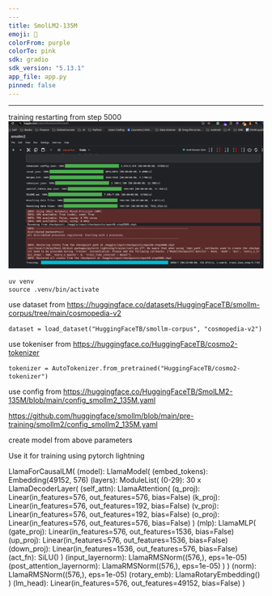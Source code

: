 ```yaml
---
---
title: SmolLM2-135M
emoji: 🚀
colorFrom: purple
colorTo: pink
sdk: gradio
sdk_version: "5.13.1"
app_file: app.py
pinned: false
---
```


---
<!-- training logs -->
training restarting from step 5000 
![Training Log](training_log_smollm2.png) 
<!-- add image to README.md -->
<!-- use venv to create a virtual environment -->
```
uv venv 
source .venv/bin/activate
```
<!-- Train smollm2 model -->
use dataset from https://huggingface.co/datasets/HuggingFaceTB/smollm-corpus/tree/main/cosmopedia-v2
```
dataset = load_dataset("HuggingFaceTB/smollm-corpus", "cosmopedia-v2")
```

use tokeniser from https://huggingface.co/HuggingFaceTB/cosmo2-tokenizer
```
tokenizer = AutoTokenizer.from_pretrained("HuggingFaceTB/cosmo2-tokenizer")
```
use config from https://huggingface.co/HuggingFaceTB/SmolLM2-135M/blob/main/config_smollm2_135M.yaml

https://github.com/huggingface/smollm/blob/main/pre-training/smollm2/config_smollm2_135M.yaml

create model from above parameters

Use it for training using pytorch lightning 

<!-- Model architecture -->

LlamaForCausalLM(
  (model): LlamaModel(
    (embed_tokens): Embedding(49152, 576)
    (layers): ModuleList(
      (0-29): 30 x LlamaDecoderLayer(
        (self_attn): LlamaAttention(
          (q_proj): Linear(in_features=576, out_features=576, bias=False)
          (k_proj): Linear(in_features=576, out_features=192, bias=False)
          (v_proj): Linear(in_features=576, out_features=192, bias=False)
          (o_proj): Linear(in_features=576, out_features=576, bias=False)
        )
        (mlp): LlamaMLP(
          (gate_proj): Linear(in_features=576, out_features=1536, bias=False)
          (up_proj): Linear(in_features=576, out_features=1536, bias=False)
          (down_proj): Linear(in_features=1536, out_features=576, bias=False)
          (act_fn): SiLU()
        )
        (input_layernorm): LlamaRMSNorm((576,), eps=1e-05)
        (post_attention_layernorm): LlamaRMSNorm((576,), eps=1e-05)
      )
    )
    (norm): LlamaRMSNorm((576,), eps=1e-05)
    (rotary_emb): LlamaRotaryEmbedding()
  )
  (lm_head): Linear(in_features=576, out_features=49152, bias=False)
)